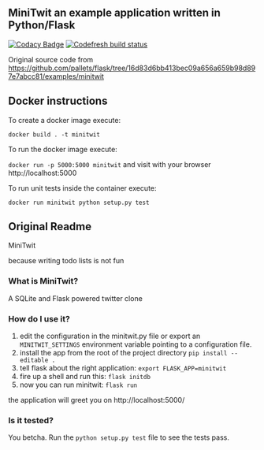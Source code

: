 ## MiniTwit an example application written in Python/Flask

[![Codacy Badge](https://api.codacy.com/project/badge/Grade/b8b007e3257a4ee581e19c9e85903ae0)](https://app.codacy.com/app/Ankk98/python-flask-sample-app?utm_source=github.com&utm_medium=referral&utm_content=Ankk98/python-flask-sample-app&utm_campaign=Badge_Grade_Dashboard)
[![Codefresh build status]( https://g.codefresh.io/api/badges/pipeline/ankk98/Ankk98%2Fpython-flask-sample-app%2Fpython-flask-sample-app?branch=master&key=eyJhbGciOiJIUzI1NiJ9.NWJlM2UzZDdiN2I1ODY1ODM2MTQ2MzEw.9Evl_VjtOLQWMLkev8PT4e7-O2EM4XTYT3IGuA_x_aQ&type=cf-1)]( https://g.codefresh.io/pipelines/python-flask-sample-app/builds?repoOwner=Ankk98&repoName=python-flask-sample-app&serviceName=Ankk98%2Fpython-flask-sample-app&filter=trigger:build~Build;branch:master;pipeline:5be52119f75e176c0b9ed568~python-flask-sample-app)


Original source code from https://github.com/pallets/flask/tree/16d83d6bb413bec09a656a659b98d897e7abcc81/examples/minitwit

## Docker instructions

To create a docker image execute: 

`docker build . -t minitwit`

To run the docker image execute:

`docker run -p 5000:5000 minitwit` and visit with your browser http://localhost:5000

To run unit tests inside the container execute:

`docker run minitwit python setup.py test`

## Original Readme

MiniTwit 

because writing todo lists is not fun


### What is MiniTwit?

A SQLite and Flask powered twitter clone

###  How do I use it?

1. edit the configuration in the minitwit.py file or
   export an `MINITWIT_SETTINGS` environment variable
   pointing to a configuration file.
2. install the app from the root of the project directory
   `pip install --editable .`
3. tell flask about the right application:
   `export FLASK_APP=minitwit`
4. fire up a shell and run this:
   `flask initdb`
5. now you can run minitwit:
   `flask run`

 the application will greet you on
         http://localhost:5000/

### Is it tested?

You betcha.  Run the `python setup.py test` file to
      see the tests pass.
